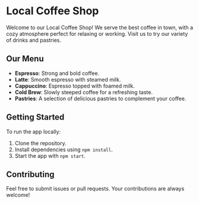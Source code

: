 # Local Coffee Shop

Welcome to our Local Coffee Shop! We serve the best coffee in town, with a cozy atmosphere perfect for relaxing or working. Visit us to try our variety of drinks and pastries.

## Our Menu
- **Espresso**: Strong and bold coffee.
- **Latte**: Smooth espresso with steamed milk.
- **Cappuccino**: Espresso topped with foamed milk.
- **Cold Brew**: Slowly steeped coffee for a refreshing taste.
- **Pastries**: A selection of delicious pastries to complement your coffee.

## Getting Started
To run the app locally:
1. Clone the repository.
2. Install dependencies using `npm install`.
3. Start the app with `npm start`.

## Contributing
Feel free to submit issues or pull requests. Your contributions are always welcome!